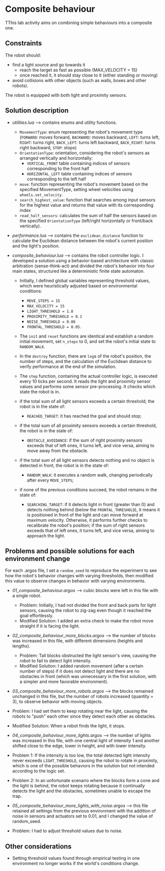# Composite behaviour
TThis lab activity aims on combining simple behaviours into a composite one.

## Constraints
The robot should:
- find a light source and go towards it
  - reach the target as fast as possible (MAX_VELOCITY = 15)
  - once reached it, it should stay close to it (either standing or moving)
- avoid collisions with other objects (such as walls, boxes and other robots).

The robot is equipped with both light and proximity sensors.

## Solution description
- *utilities.lua* --> contains enums and utility functions.
  - `MovementType`: enum representing the robot's movement type (`FORWARD`: moves forward, `BACKWARD`: moves backward, `LEFT`: turns left, `RIGHT`: turns right, `BACK_LEFT`: turns left backward, `BACK_RIGHT`: turns right backward, `STOP`: stops)
  - `OrientationType`: orientation, considering the robot's sensors as arranged vertically and horizontally:
    - `VERTICAL_FRONT` table containing indices of sensors corresponding to the front half
    - `HORIZONTAL_LEFT` table containing indices of sensors corresponding to the left half
  - `move`: function representing the robot's movement based on the specified MovementType, setting wheel velocities using `wheels.set_velocity`.
  - `search_highest_value`: function that searches among input sensors for the highest value and returns that value with its corresponding index
  - `read_half_sensors`: calculates the sum of half the sensors based on the specified `OrientationType` (left/right horizontally or front/back vertically).

- *performance.lua* --> contains the `euclidean_distance` function to calculate the Euclidean distance between the robot's current position and the light's position.

- *composite_behaviour.lua* --> contains the robot controller logic. I developed a solution using a behavior-based architecture with classic arbitration (sense-think-act) and divided the robot's behavior into four main states, structured like a deterministic finite state automaton.
  - Initially, I defined global variables representing threshold values, which were heuristically adjusted based on environmental conditions:
    - `MOVE_STEPS = 15`
    - `MAX_VELOCITY = 15`
    - `LIGHT_THRESHOLD = 1.8`
    - `PROXIMITY_THRESHOLD = 0.1`
    - `NOISE_THRESHOLD = 0.06`
    - `FRONTAL_THRESHOLD = 0.05`.

  - The `init` and `reset` functions are identical and establish a random initial movement, set `n_steps` to 0, and set the robot's initial state to `RANDOM_WALK`.
  - In the `destroy` function, there are `log`s of the robot's position, the number of steps, and the calculation of the Euclidean distance to verify performance at the end of the simulation.
  - The `step` function, containing the actual controller logic, is executed every 10 ticks per second. It reads the light and proximity sensor values and performs some sensor pre-processing. It checks which state the robot is in.
  - if the total sum of all light sensors exceeds a certain threshold, the robot is in the state of:
    - `REACHED_TARGET`:  it has reached the goal and should stop;
  - if the total sum of all proximity sensors exceeds a certain threshold, the robot is in the state of:
    - `OBSTACLE_AVOIDANCE`: if the sum of right proximity sensors exceeds that of left ones, it turns left, and vice versa, aiming to move away from the obstacle.
  - if the total sum of all light sensors detects nothing and no object is detected in front, the robot is in the state of:
    - `RANDOM_WALK`: it executes a random walk, changing periodically after every `MOVE_STEPS`;
  - if none of the previous conditions succeed, the robot remains in the state of:
    - `SEARCHING_TARGET`: if it detects light in front (greater than 0) and detects nothing behind (below the `FRONTAL_THRESHOLD`), it means it is positioned in front of the light and can move forward at maximum velocity. Otherwise, it performs further checks to recalibrate the robot's position; if the sum of right sensors exceeds that of left ones, it turns left, and vice versa, aiming to approach the light.

## Problems and possible solutions for each environment change
For each .argos file, I set a `random_seed` to reproduce the experiment to see how the robot's behavior changes with varying thresholds, then modified this value to observe changes in behavior with varying environments.

- *01_composite_behaviour.argos* --> cubic blocks were left in this file with a single robot.
  - Problem: Initially, I had not divided the front and back parts for light sensors, causing the robot to zig-zag even though it reached the goal effortlessly.
  - Modified Solution: I added an extra check to make the robot move straight if it is facing the light.

- *02_composite_behaviour_more_blocks.argos* --> the number of blocks was increased in this file, with different dimensions (heights and lengths).
  - Problem: Tall blocks obstructed the light sensor's view, causing the robot to fail to detect light intensity.
  - Modified Solution: I added random movement (after a certain number of steps) if it does not detect light and there are no obstacles in front (which was unnecessary in the first solution, with a simpler and more favorable environment).

- *03_composite_behaviour_more_robots.argos* --> the blocks remained unchanged in this file, but the number of robots increased (quantity = 3), to observe behavior with moving objects.
- Problem: I had set them to keep rotating near the light, causing the robots to "push" each other since they detect each other as obstacles.
- Modified Solution: When a robot finds the light, it stops.

- *04_composite_behaviour_more_lights.argos* --> the number of lights was increased in this file, with one central light of intensity 1 and another shifted close to the edge, lower in height, and with lower intensity.
- Problem 1: If the intensity is too low, the total detected light intensity never exceeds `LIGHT_THRESHOLD`, causing the robot to rotate in proximity, which is one of the possible behaviors in the solution but not intended according to the logic set.
- Problem 2: In an unfortunate scenario where the blocks form a cone and the light is behind, the robot keeps rotating because it continually detects the light and the obstacles, sometimes unable to escape the trap.

- *05_composite_behaviour_more_lights_with_noise.argos* --> this file retained all settings from the previous environment with the addition of noise in sensors and actuators set to 0.01, and I changed the value of random_seed.
- Problem: I had to adjust threshold values due to noise.

## Other considerations
- Setting threshold values found through empirical testing in one environment no longer works if the world's conditions change.
